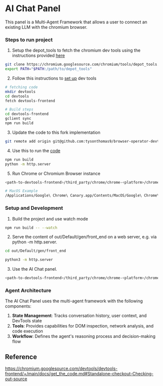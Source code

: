 # AI Chat Panel

This panel is a Multi-Agent Framework that allows a user to connect an existing LLM with the chromium browser.

### Steps to run project

1. Setup the depot_tools to fetch the chromium dev tools using the instructions provided [here](https://www.chromium.org/developers/how-tos/get-the-code/)
```sh
git clone https://chromium.googlesource.com/chromium/tools/depot_tools.git
export PATH="$PATH:/path/to/depot_tools"
```
2. Follow this instructions to [set up](https://chromium.googlesource.com/devtools/devtools-frontend/+/main/docs/get_the_code.md) dev tools

```sh
# fetching code
mkdir devtools
cd devtools
fetch devtools-frontend

# Build steps
cd devtools-frontend
gclient sync
npm run build
```

3. Update the code to this fork implementation
```sh
git remote add origin git@github.com:tysonthomas9/browser-operator-devtools-frontend.git
```

4. Use this to run the [code](https://github.com/tysonthomas9/browser-operator-devtools-frontend/blob/main/front_end/panels/ai_chat/Readme.md)
```sh
npm run build
python -m http.server
```

5. Run Chrome or Chromium Browser instance
```sh
<path-to-devtools-frontend>/third_party/chrome/chrome-<platform>/chrome --disable-infobars --custom-devtools-frontend=http://localhost:8000/

# MacOS Example
/Applications/Google\ Chrome\ Canary.app/Contents/MacOS/Google\ Chrome\ Canary --custom-devtools-frontend=http://localhost:8000/
```

### Setup and Development

1. Build the project and use watch mode
```sh
npm run build -- --watch
```

2. Serve the content of out/Default/gen/front_end on a web server, e.g. via python -m http.server.

```sh
cd out/Default/gen/front_end

python3 -m http.server
```

3. Use the AI Chat panel.

```sh
<path-to-devtools-frontend>/third_party/chrome/chrome-<platform>/chrome --disable-infobars --custom-devtools-frontend=http://localhost:8000/
```


### Agent Architecture

The AI Chat Panel uses the multi-agent framework with the following components:

1. **State Management**: Tracks conversation history, user context, and DevTools state
2. **Tools**: Provides capabilities for DOM inspection, network analysis, and code execution
3. **Workflow**: Defines the agent's reasoning process and decision-making flow

## Reference
https://chromium.googlesource.com/devtools/devtools-frontend/+/main/docs/get_the_code.md#Standalone-checkout-Checking-out-source
